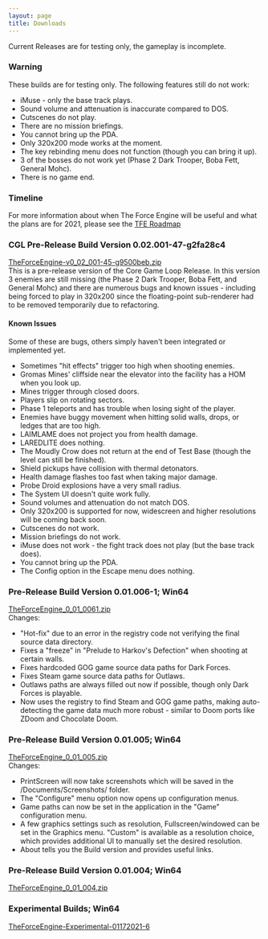 ```yaml
---
layout: page
title: Downloads
---
```


Current Releases are for testing only, the gameplay is incomplete.

### Warning
These builds are for testing only. The following features still do not work:
* iMuse - only the base track plays.
* Sound volume and attenuation is inaccurate compared to DOS.
* Cutscenes do not play.
* There are no mission briefings.
* You cannot bring up the PDA.
* Only 320x200 mode works at the moment.
* The key rebinding menu does not function (though you can bring it up).
* 3 of the bosses do not work yet (Phase 2 Dark Trooper, Boba Fett, General Mohc).
* There is no game end.

### Timeline
For more information about when The Force Engine will be useful and what the plans are for 2021, please see the [TFE Roadmap](Roadmap.md)

### CGL Pre-Release Build Version 0.02.001-47-g2fa28c4
[TheForceEngine-v0_02_001-45-g9500beb.zip](archive/TheForceEngine-v0_02_0001-47-g2fa28c4.zip) <br>
This is a pre-release version of the Core Game Loop Release. In this version 3 enemies are still missing (the Phase 2 Dark Trooper, Boba Fett, and General Mohc) and there are numerous bugs and known issues - including being forced to play in 320x200 since the floating-point sub-renderer had to be removed temporarily due to refactoring.
#### Known Issues
Some of these are bugs, others simply haven't been integrated or implemented yet.
* Sometimes "hit effects" trigger too high when shooting enemies.
* Gromas Mines' cliffside near the elevator into the facility has a HOM when you look up.
* Mines trigger through closed doors.
* Players slip on rotating sectors.
* Phase 1 teleports and has trouble when losing sight of the player.
* Enemies have buggy movement when hitting solid walls, drops, or ledges that are too high.
* LAIMLAME does not project you from health damage.
* LAREDLITE does nothing.
* The Moudly Crow does not return at the end of Test Base (though the level can still be finished).
* Shield pickups have collision with thermal detonators.
* Health damage flashes too fast when taking major damage.
* Probe Droid explosions have a very small radius. 
* The System UI doesn't quite work fully.
* Sound volumes and attenuation do not match DOS.
* Only 320x200 is supported for now, widescreen and higher resolutions will be coming back soon.
* Cutscenes do not work.
* Mission briefings do not work.
* iMuse does not work - the fight track does not play (but the base track does).
* You cannot bring up the PDA.
* The Config option in the Escape menu does nothing.

### Pre-Release Build Version 0.01.006-1; Win64
[TheForceEngine_0_01_0061.zip](archive/TheForceEngine_0_01_0061.zip) <br>
Changes:
  * "Hot-fix" due to an error in the registry code not verifying the final source data directory.
  * Fixes a "freeze" in "Prelude to Harkov's Defection" when shooting at certain walls.
  * Fixes hardcoded GOG game source data paths for Dark Forces.
  * Fixes Steam game source data paths for Outlaws.
  * Outlaws paths are always filled out now if possible, though only Dark Forces is playable.
  * Now uses the registry to find Steam and GOG game paths, making auto-detecting the game data much more robust - similar to Doom ports like ZDoom and Chocolate Doom.

### Pre-Release Build Version 0.01.005; Win64
[TheForceEngine_0_01_005.zip](archive/TheForceEngine_0_01_005.zip) <br>
Changes:
  * PrintScreen will now take screenshots which will be saved in the /Documents/Screenshots/ folder.
  * The "Configure" menu option now opens up configuration menus.
  * Game paths can now be set in the application in the "Game" configuration menu.
  * A few graphics settings such as resolution, Fullscreen/windowed can be set in the Graphics menu. "Custom" is available as a resolution choice, which provides additional UI to manually set the desired resolution.
  * About tells you the Build version and provides useful links.

### Pre-Release Build Version 0.01.004; Win64
[TheForceEngine_0_01_004.zip](archive/TheForceEngine_0_01_004.zip)

### Experimental Builds; Win64
[TheForceEngine-Experimental-01172021-6](archive/TheForceEngine-Experimental-01172021-6.zip)

